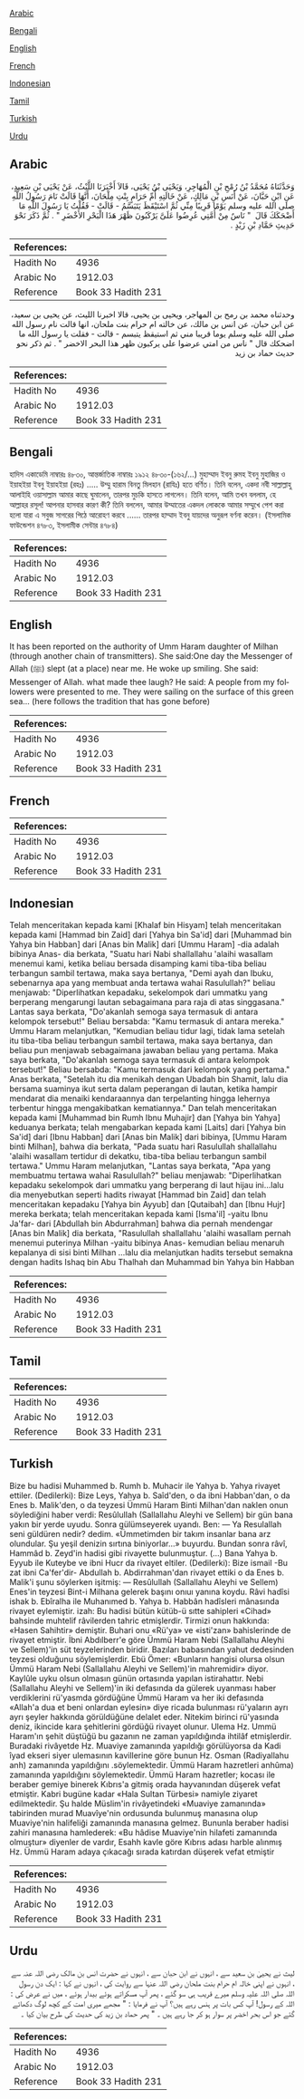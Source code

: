 [Arabic](#arabic)

[Bengali](#bengali)

[English](#english)

[French](#french)

[Indonesian](#indonesian)

[Tamil](#tamil)

[Turkish](#turkish)

[Urdu](#urdu)

## Arabic


<div dir="rtl" lang="ar" style={{fontSize:'larger',backgroundColor:'#f8f9fa',padding:20}}>
وَحَدَّثَنَاهُ مُحَمَّدُ بْنُ رُمْحِ بْنِ الْمُهَاجِرِ، وَيَحْيَى بْنُ يَحْيَى، قَالاَ أَخْبَرَنَا اللَّيْثُ، عَنْ يَحْيَى بْنِ سَعِيدٍ، عَنِ ابْنِ حَبَّانَ، عَنْ أَنَسِ بْنِ مَالِكٍ، عَنْ خَالَتِهِ أُمِّ حَرَامٍ بِنْتِ مِلْحَانَ، أَنَّهَا قَالَتْ نَامَ رَسُولُ اللَّهِ صلى الله عليه وسلم يَوْمًا قَرِيبًا مِنِّي ثُمَّ اسْتَيْقَظَ يَتَبَسَّمُ - قَالَتْ - فَقُلْتُ يَا رَسُولَ اللَّهِ مَا أَضْحَكَكَ قَالَ ‏ "‏ نَاسٌ مِنْ أُمَّتِي عُرِضُوا عَلَىَّ يَرْكَبُونَ ظَهْرَ هَذَا الْبَحْرِ الأَخْضَرِ ‏"‏ ‏.‏ ثُمَّ ذَكَرَ نَحْوَ حَدِيثِ حَمَّادِ بْنِ زَيْدٍ ‏.‏
</div>
<div style={{backgroundColor:'#f8f9fa',padding:20, marginBottom: 10}}><table> <thead> <tr> <th>References:</th> <th></th> </tr> </thead> <tbody><tr><td>Hadith No</td><td>4936</td></tr><tr><td>Arabic No</td><td>1912.03</td></tr><tr><td>Reference</td><td>Book 33 Hadith 231</td></tr></tbody></table></div>


<div dir="rtl" lang="ar" style={{fontSize:'larger',backgroundColor:'#f8f9fa',padding:20}}>
وحدثناه محمد بن رمح بن المهاجر، ويحيى بن يحيى، قالا اخبرنا الليث، عن يحيى بن سعيد، عن ابن حبان، عن انس بن مالك، عن خالته ام حرام بنت ملحان، انها قالت نام رسول الله صلى الله عليه وسلم يوما قريبا مني ثم استيقظ يتبسم - قالت - فقلت يا رسول الله ما اضحكك قال " ناس من امتي عرضوا على يركبون ظهر هذا البحر الاخضر " . ثم ذكر نحو حديث حماد بن زيد
</div>
<div style={{backgroundColor:'#f8f9fa',padding:20, marginBottom: 10}}><table> <thead> <tr> <th>References:</th> <th></th> </tr> </thead> <tbody><tr><td>Hadith No</td><td>4936</td></tr><tr><td>Arabic No</td><td>1912.03</td></tr><tr><td>Reference</td><td>Book 33 Hadith 231</td></tr></tbody></table></div>

## Bengali


<div dir="ltr" lang="bn" style={{fontSize:'larger',backgroundColor:'#f8f9fa',padding:20}}>
হাদিস একাডেমি নাম্বারঃ ৪৮৩০, আন্তর্জাতিক নাম্বারঃ ১৯১২ ৪৮৩০-(১৬২/...) মুহাম্মাদ ইবনু রুমহ ইবনু মুহাজির ও ইয়াহইয়া ইবনু ইয়াহইয়া (রহঃ) ..... উম্মু হারাম বিনতু মিলহান (রাযিঃ) হতে বর্ণিত। তিনি বলেন, একদা নবী সাল্লাল্লাহু আলাইহি ওয়াসাল্লাম আমার কাছে ঘুমালেন, তারপর মুচকি হাসতে লাগলেন। তিনি বলেন, আমি তখন বললাম, হে আল্লাহর রসূল! আপনার হাসবার কারণ কী? তিনি বললেন, আমার উম্মাতের একদল লোককে আমার সম্মুখে পেশ করা হলো যারা এ সবুজ সাগরের পিঠে আরোহণ করবে ...... তারপর হাম্মাদ ইবনু যায়দের অনুরূপ বর্ণনা করেন। (ইসলামিক ফাউন্ডেশন ৪৭৮৩, ইসলামীক সেন্টার ৪৭৮৪)
</div>
<div style={{backgroundColor:'#f8f9fa',padding:20, marginBottom: 10}}><table> <thead> <tr> <th>References:</th> <th></th> </tr> </thead> <tbody><tr><td>Hadith No</td><td>4936</td></tr><tr><td>Arabic No</td><td>1912.03</td></tr><tr><td>Reference</td><td>Book 33 Hadith 231</td></tr></tbody></table></div>

## English


<div dir="ltr" lang="en" style={{fontSize:'larger',backgroundColor:'#f8f9fa',padding:20}}>
It has been reported on the authority of Umm Haram daughter of Milhan (through another chain of transmitters). She said:One day the Messenger of Allah (ﷺ) slept (at a place) near me. He woke up smiling. She said: Messenger of Allah. what made thee laugh? He said: A people from my followers were presented to me. They were sailing on the surface of this green sea... (here follows the tradition that has gone before)
</div>
<div style={{backgroundColor:'#f8f9fa',padding:20, marginBottom: 10}}><table> <thead> <tr> <th>References:</th> <th></th> </tr> </thead> <tbody><tr><td>Hadith No</td><td>4936</td></tr><tr><td>Arabic No</td><td>1912.03</td></tr><tr><td>Reference</td><td>Book 33 Hadith 231</td></tr></tbody></table></div>

## French


<div dir="ltr" lang="fr" style={{fontSize:'larger',backgroundColor:'#f8f9fa',padding:20}}>

</div>
<div style={{backgroundColor:'#f8f9fa',padding:20, marginBottom: 10}}><table> <thead> <tr> <th>References:</th> <th></th> </tr> </thead> <tbody><tr><td>Hadith No</td><td>4936</td></tr><tr><td>Arabic No</td><td>1912.03</td></tr><tr><td>Reference</td><td>Book 33 Hadith 231</td></tr></tbody></table></div>

## Indonesian


<div dir="ltr" lang="id" style={{fontSize:'larger',backgroundColor:'#f8f9fa',padding:20}}>
Telah menceritakan kepada kami [Khalaf bin Hisyam] telah menceritakan kepada kami [Hammad bin Zaid] dari [Yahya bin Sa'id] dari [Muhammad bin Yahya bin Habban] dari [Anas bin Malik] dari [Ummu Haram] -dia adalah bibinya Anas- dia berkata, "Suatu hari Nabi shallallahu 'alaihi wasallam menemui kami, ketika beliau bersada disamping kami tiba-tiba beliau terbangun sambil tertawa, maka saya bertanya, "Demi ayah dan Ibuku, sebenarnya apa yang membuat anda tertawa wahai Rasulullah?" beliau menjawab: "Diperlihatkan kepadaku, sekelompok dari ummatku yang berperang mengarungi lautan sebagaimana para raja di atas singgasana." Lantas saya berkata, "Do'akanlah semoga saya termasuk di antara kelompok tersebut!" Beliau bersabda: "Kamu termasuk di antara mereka." Ummu Haram melanjutkan, "Kemudian beliau tidur lagi, tidak lama setelah itu tiba-tiba beliau terbangun sambil tertawa, maka saya bertanya, dan beliau pun menjawab sebagaimana jawaban beliau yang pertama. Maka saya berkata, "Do'akanlah semoga saya termasuk di antara kelompok tersebut!" Beliau bersabda: "Kamu termasuk dari kelompok yang pertama." Anas berkata, "Setelah itu dia menikah dengan Ubadah bin Shamit, lalu dia bersama suaminya ikut serta dalam peperangan di lautan, ketika hampir mendarat dia menaiki kendaraannya dan terpelanting hingga lehernya terbentur hingga mengakibatkan kematiannya." Dan telah menceritakan kepada kami [Muhammad bin Rumh Ibnu Muhajir] dan [Yahya bin Yahya] keduanya berkata; telah mengabarkan kepada kami [Laits] dari [Yahya bin Sa'id] dari [Ibnu Habban] dari [Anas bin Malik] dari bibinya, [Ummu Haram binti Milhan], bahwa dia berkata, "Pada suatu hari Rasulullah shallallahu 'alaihi wasallam tertidur di dekatku, tiba-tiba beliau terbangun sambil tertawa." Ummu Haram melanjutkan, "Lantas saya berkata, "Apa yang membuatmu tertawa wahai Rasulullah?" beliau menjawab: "Diperlihatkan kepadaku sekelompok dari ummatku yang berperang di laut hijau ini…lalu dia menyebutkan seperti hadits riwayat [Hammad bin Zaid] dan telah menceritakan kepadaku [Yahya bin Ayyub] dan [Qutaibah] dan [Ibnu Hujr] mereka berkata; telah menceritakan kepada kami [Isma'il] -yaitu Ibnu Ja'far- dari [Abdullah bin Abdurrahman] bahwa dia pernah mendengar [Anas bin Malik] dia berkata, "Rasulullah shallallahu 'alaihi wasallam pernah menemui puterinya Milhan -yaitu bibinya Anas- kemudian beliau menaruh kepalanya di sisi binti Milhan …lalu dia melanjutkan hadits tersebut semakna dengan hadits Ishaq bin Abu Thalhah dan Muhammad bin Yahya bin Habban
</div>
<div style={{backgroundColor:'#f8f9fa',padding:20, marginBottom: 10}}><table> <thead> <tr> <th>References:</th> <th></th> </tr> </thead> <tbody><tr><td>Hadith No</td><td>4936</td></tr><tr><td>Arabic No</td><td>1912.03</td></tr><tr><td>Reference</td><td>Book 33 Hadith 231</td></tr></tbody></table></div>

## Tamil


<div dir="ltr" lang="ta" style={{fontSize:'larger',backgroundColor:'#f8f9fa',padding:20}}>

</div>
<div style={{backgroundColor:'#f8f9fa',padding:20, marginBottom: 10}}><table> <thead> <tr> <th>References:</th> <th></th> </tr> </thead> <tbody><tr><td>Hadith No</td><td>4936</td></tr><tr><td>Arabic No</td><td>1912.03</td></tr><tr><td>Reference</td><td>Book 33 Hadith 231</td></tr></tbody></table></div>

## Turkish


<div dir="ltr" lang="tr" style={{fontSize:'larger',backgroundColor:'#f8f9fa',padding:20}}>
Bize bu hadisi Muhammed b. Rumh b. Muhacir ile Yahya b. Yahya rivayet ettiler. (Dedilerki): Bize Leys, Yahya b. Saîd'den, o da ibni Habban'dan, o da Enes b. Malik'den, o da teyzesi Ümmü Haram Binti Milhan'dan naklen onun söylediğini haber verdi: ResûlulIah (Sallallahu Aleyhi ve Sellem) bir gün bana yakın bir yerde uyudu. Sonra gülümseyerek uyandı. Ben: — Ya Resulallah seni güldüren nedir? dedim. «Ümmetimden bir takım insanlar bana arz olundular. Şu yeşil denizin sırtına biniyorlar...» buyurdu. Bundan sonra râvî, Hammâd b. Zeyd'in hadisi gibi rivayette bulunmuştur. (…) Bana Yahya b. Eyyub ile Kuteybe ve ibni Hucr da rivayet eltiler. (Dedilerki): Bize ismail -Bu zat ibni Ca'fer'dir- Abdullah b. Abdirrahman'dan rivayet ettiki o da Enes b. Malik'i şunu söylerken işitmiş: — Resûlullah (Sallallahu Aleyhi ve Sellem) Enes'in teyzesi Bint-i Milhana gelerek başını onıuı yanına koydu. Râvi hadîsi ishak b. Ebîralha ile Muhanımed b. Yahya b. Habbân hadîsleri mânasında rivayet eylemiştir. izah: Bu hadisi bütün kütüb-ü sıtte sahipleri «Cihad» bahsinde muhtelif râvilerden tahric etmişlerdir. Tirmizi onun hakkında: «Hasen Sahihtir» demiştir. Buhari onu «Rü'ya» ve «isti'zan» bahislerinde de rivayet etmiştir. İbni Abdılberr'e göre Ümmü Haram Nebi (Sallallahu Aleyhi ve Sellem)'in süt teyzelerinden biridir. Bazıları babasından yahut dedesinden teyzesi olduğunu söylemişlerdir. Ebü Ömer: «Bunların hangisi olursa olsun Ümmü Haram Nebi (Sallallahu Aleyhi ve Sellem)'in mahremidir» diyor. Kaylûle uyku olsun olmasın günün ortasında yapılan istirahattır. Nebi (Sallallahu Aleyhi ve Sellem)'in iki defasında da gülerek uyanması haber verdiklerini rü'yasmda gördüğüne Ümmü Haram va her iki defasında «Allah'a dua et beni onlardan eylesin» diye ricada bulunması rü'yaların ayrı ayrı şeyler hakkında görüldüğüne delalet eder. Nitekim birinci rü'yasında deniz, ikincide kara şehitlerini gördüğü rivayet olunur. Ulema Hz. Ummü Haram'ın şehit düştüğü bu gazanın ne zaman yapıldığında ihtilâf etmişlerdir. Buradaki rivâyetde Hz. Muaviye zamanında yapıldığı görülüyorsa da Kadi îyad ekseri siyer ulemasının kavillerine göre bunun Hz. Osman (Radiyallahu anh) zamanında yapıldığını .söylemektedir. Ümmü Haram hazretleri anhûma) zamanında yapıldığını söylemektedir. Ümmü Haram hazretler; kocası ile beraber gemiye binerek Kıbrıs'a gitmiş orada hayvanından düşerek vefat etmiştir. Kabri bugüne kadar «Hala Sultan Türbesi» namiyle ziyaret edilmektedir. Şu halde Müslim'in rivâyetindeki «Muaviye zamanında» tabirinden murad Muavîye'nin ordusunda bulunmuş manasına olup Muaviye'nin halifeliği zamanında manasına gelmez. Bununla beraber hadisi zahiri manasına hamlederek: «Bu hâdise Muaviye'nin hilafeti zamanında olmuştur» diyenler de vardır, Esahh kavle göre Kıbrıs adası harble alınmış Hz. Ümmü Haram adaya çıkacağı sırada katırdan düşerek vefat etmiştir
</div>
<div style={{backgroundColor:'#f8f9fa',padding:20, marginBottom: 10}}><table> <thead> <tr> <th>References:</th> <th></th> </tr> </thead> <tbody><tr><td>Hadith No</td><td>4936</td></tr><tr><td>Arabic No</td><td>1912.03</td></tr><tr><td>Reference</td><td>Book 33 Hadith 231</td></tr></tbody></table></div>

## Urdu


<div dir="rtl" lang="ur" style={{fontSize:'larger',backgroundColor:'#f8f9fa',padding:20}}>
لیث نے یحییٰ بن سعید سے ، انہوں نے ابن حبان سے ، انہوں نے حضرت انس بن مالک رضی اللہ عنہ سے ، انہوں نے اپنی خالہ ام حرام بنت ملحان رضی اللہ عنہا سے روایت کی ، انہوں نے کہا : ایک دن رسول اللہ صلی اللہ علیہ وسلم میرے قریب ہی سو گئے ، پھر آپ مسکراتے ہوئے بیدار ہوئے ، میں نے عرض کی : اللہ کے رسول! آپ کس بات پر ہنس رہے ہیں؟ آپ نے فرمایا : " مجھے میری امت کے کچھ لوگ دکھائے گئے جو اس بحر اخضر پر سوار ہو کر جا رہے ہیں ۔ " پھر حماد بن زید کی حدیث کی طرح بیان کیا ۔
</div>
<div style={{backgroundColor:'#f8f9fa',padding:20, marginBottom: 10}}><table> <thead> <tr> <th>References:</th> <th></th> </tr> </thead> <tbody><tr><td>Hadith No</td><td>4936</td></tr><tr><td>Arabic No</td><td>1912.03</td></tr><tr><td>Reference</td><td>Book 33 Hadith 231</td></tr></tbody></table></div>